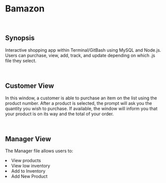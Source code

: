 <h1>Bamazon</h1>
<br>
<h2>Synopsis</h2>
<p>Interactive shopping app within Terminal/GitBash using MySQL and Node.js. Users can purchase, view, add, track, and update depending on which .js file they select.</p>
<br>
<h2>Customer View</h2>
<p>In this window, a customer is able to purchase an item on the list using the product number. After a product is selected, the prompt will ask you the quantity you wish to purchase. If available, the window will inform you that your product is on its way and the total of your order.</p>
<br>
<h2>Manager View</h2>
<p>The Manager file allows users to:</p>
<li>View products</li>
<li>View low inventory</li>
<li>Add to Inventory</li>
<li>Add New Product</li>
<br>
